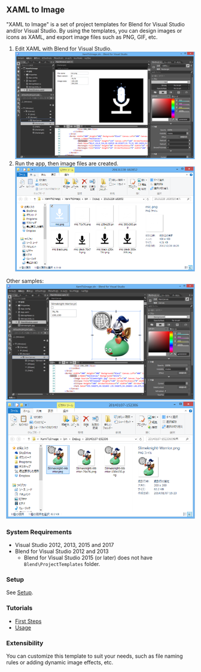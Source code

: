 ## XAML to Image

"XAML to Image" is a set of project templates for Blend for Visual Studio and/or Visual Studio.
By using the templates, you can design images or icons as XAML, and export image files such as PNG, GIF, etc.

1. Edit XAML with Blend for Visual Studio.  
  ![Blend-mic](Images/Preview/Blend-mic.png)
1. Run the app, then image files are created.  
  ![Output-mic](Images/Preview/Output-mic.png)

Other samples:  
![Blend-Slimeknight](Images/Preview/Blend-Slimeknight.png)  
![Output-Slimeknight](Images/Preview/Output-Slimeknight.png)

### System Requirements
- Visual Studio 2012, 2013, 2015 and 2017
- Blend for Visual Studio 2012 and 2013
  - Blend for Visual Studio 2015 (or later) does not have `Blend\ProjectTemplates` folder.

### Setup
See [Setup](https://github.com/sakapon/XAML-to-Image/wiki/Setup).

### Tutorials
* [First Steps](https://github.com/sakapon/XAML-to-Image/wiki/First-Steps)
* [Usage](https://github.com/sakapon/XAML-to-Image/wiki/Usage)

### Extensibility
You can customize this template to suit your needs, such as file naming rules or adding dynamic image effects, etc.
